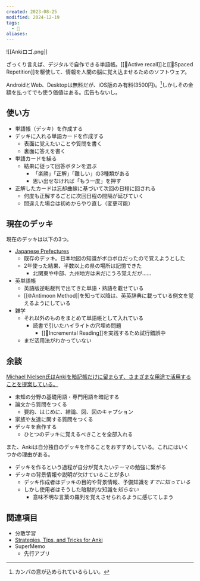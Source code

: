 ```yaml
---
created: 2023-08-25
modified: 2024-12-19
tags:
  - 🧰
aliases: 
---
```

![[Ankiロゴ.png]]

ざっくり言えば、デジタルで自作できる単語帳。[[📝Active recall]]と[[📝Spaced Repetition]]を駆使して、情報を人間の脳に覚え込ませるためのソフトウェア。

AndroidとWeb、Desktopは無料だが、iOS版のみ有料(3500円)。[^カンパの意]しかしその金額を払ってでも使う価値はある。広告もないし。

[^カンパの意]: カンパの意が込められているらしい。

## 使い方
- 単語帳（デッキ）を作成する
- デッキに入れる単語カードを作成する
	- 表面に覚えたいことや質問を書く
	- 裏面に答えを書く
- 単語カードを繰る
	- 結果に従って回答ボタンを選ぶ
		- 「楽勝」「正解」「難しい」の3種類がある
		- 思い出せなければ「もう一度」を押す
- 正解したカードは忘却曲線に基づいて次回の日程に回される
	- 何度も正解するごとに次回日程の間隔が延びていく
	- 間違えた場合は初めからやり直し（変更可能）

## 現在のデッキ
現在のデッキは以下の3つ。
- [Japanese Prefectures](https://ankiweb.net/shared/info/2639768625)
	- 既存のデッキ。日本地図の知識がボロボロだったので覚えようとした
	- 2年使った結果、半数以上の県の場所は記憶できた
		- 北関東や中部、九州地方は未だにうろ覚えだが……
- 英単語帳
	- 英語版逆転裁判で出てきた単語・熟語を載せている
	- [[🌐Antimoon Method]]を知って以降は、英英辞典に載っている例文を覚えるようにしている
- 雑学
	- それ以外のものをまとめて単語帳として入れている
		- 読書で引いたハイライトの穴埋め問題
			- [[📝Incremental Reading]]を実践するため試行錯誤中
	- まだ活用法がわかっていない

## 余談
[Michael Nielsen氏はAnkiを暗記帳だけに留まらず、さまざまな用途で活用することを提案している。](http://augmentingcognition.com/ltm.html)
- 未知の分野の基礎用語・専門用語を暗記する
- 論文から質問をつくる
	- 要約、はじめに、結論、図、図のキャプション
- 家族や友達に関する質問をつくる
- デッキを自作する
	- ひとつのデッキに覚えるべきことを全部入れる 

また、Ankiは自分独自のデッキを作ることをおすすめしている。これにはいくつかの理由がある。
- デッキを作るという過程が自分が覚えたいテーマの勉強に繋がる
- デッキの背景情報や説明が欠けていることが多い
	- デッキ作成者はデッキの目的や背景情報、予備知識を*すでに知っている*
	- しかし使用者はそうした暗黙的な知識を*知らない*
		- 意味不明な言葉の羅列を覚えさせられるように感じてしまう

## 関連項目
- 分散学習
- [Strategies, Tips, and Tricks for Anki](https://senrigan.io/blog/everything-i-know-strategies-tips-and-tricks-for-spaced-repetition-anki/)
- SuperMemo
	- 先行アプリ